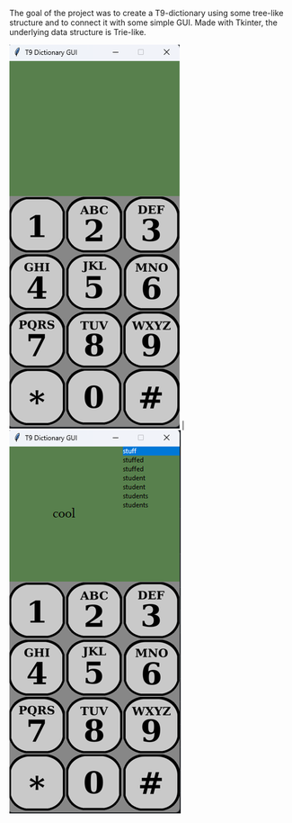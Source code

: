 The goal of the project was to create a T9-dictionary using some tree-like structure and to connect it with some simple GUI. 
Made with Tkinter, the underlying data structure is Trie-like.


![ups:](graphics/phone.png?raw=true)  |  ![ups:](graphics/working_phone.png?raw=true) 


